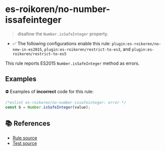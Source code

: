 # es-roikoren/no-number-issafeinteger
> disallow the `Number.isSafeInteger` property.

- ✅ The following configurations enable this rule: `plugin:es-roikoren/no-new-in-es2015`, `plugin:es-roikoren/restrict-to-es3`, and `plugin:es-roikoren/restrict-to-es5`

This rule reports ES2015 `Number.isSafeInteger` method as errors.

## Examples

⛔ Examples of **incorrect** code for this rule:

```js
/*eslint es-roikoren/no-number-issafeinteger: error */
const b = Number.isSafeInteger(value);
```

## 📚 References

- [Rule source](https://github.com/roikoren755/eslint-plugin-es/blob/v3.0.1/src/rules/no-number-issafeinteger.ts)
- [Test source](https://github.com/roikoren755/eslint-plugin-es/blob/v3.0.1/tests/src/rules/no-number-issafeinteger.ts)

